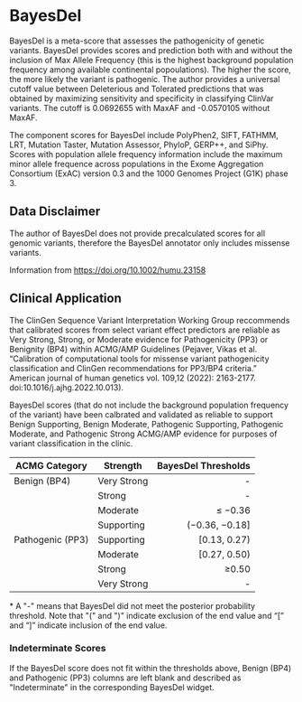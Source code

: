 # BayesDel

BayesDel is a meta-score that assesses the pathogenicity of genetic variants. BayesDel provides scores and prediction both with and without the inclusion of Max Allele Frequency (this is the highest background population frequency among available continental popoulations). The higher the score, the more likely the variant is pathogenic. The author provides a universal cutoff value between Deleterious and Tolerated predictions that was obtained by maximizing sensitivity and specificity in classifying ClinVar variants. The cutoff is 0.0692655 with MaxAF and -0.0570105 without MaxAF.

The component scores for BayesDel include PolyPhen2, SIFT, FATHMM, LRT, Mutation Taster, Mutation Assessor, PhyloP, GERP++, and SiPhy. Scores with population allele frequency information include the maximum minor allele frequence across populations in the Exome Aggregation Consortium (ExAC) version 0.3 and the 1000 Genomes Project (G1K) phase 3.

## Data Disclaimer

The author of BayesDel does not provide precalculated scores for all genomic variants, therefore the BayesDel annotator only includes missense variants.

Information from https://doi.org/10.1002/humu.23158

## Clinical Application

The ClinGen Sequence Variant Interpretation Working Group reccommends that calibrated scores from select variant effect predictors are reliable as Very Strong, Strong, or Moderate evidence for Pathogenicity (PP3) or Benignity (BP4) within ACMG/AMP Guidelines (Pejaver, Vikas et al. “Calibration of computational tools for missense variant pathogenicity classification and ClinGen recommendations for PP3/BP4 criteria.” American journal of human genetics vol. 109,12 (2022): 2163-2177. doi:10.1016/j.ajhg.2022.10.013).

BayesDel scores (that do not include the background population frequency of the variant) have been calbrated and validated as reliable to support Benign Supporting, Benign Moderate, Pathogenic Supporting, Pathogenic Moderate, and Pathogenic Strong ACMG/AMP evidence for purposes of variant classification in the clinic.

| ACMG Category    | Strength    | BayesDel Thresholds |
|------------------|-------------|--------------------:|
| Benign (BP4)     | Very Strong |                   - |
|                  | Strong      |                   - |
|                  | Moderate    |             ≤ −0.36 |
|                  | Supporting  |      (−0.36, −0.18] |
| Pathogenic (PP3) | Supporting  |        [0.13, 0.27) |
|                  | Moderate    |        [0.27, 0.50) |
|                  | Strong      |               ≥0.50 |
|                  | Very Strong |                   - |

\* A "-" means that BayesDel did not meet the posterior probability threshold. Note that "(" and ")" indicate exclusion of the end value and “[” and “]” indicate inclusion of the end value.

### Indeterminate Scores

If the BayesDel score does not fit within the thresholds above, Benign (BP4) and Pathogenic (PP3) columns are left blank and described as "Indeterminate" in the corresponding BayesDel widget.
